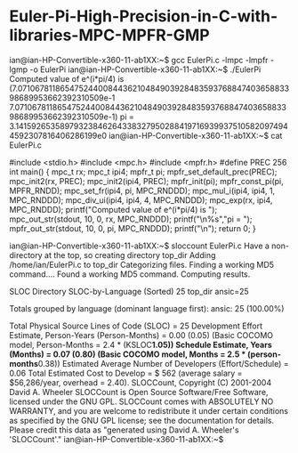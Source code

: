 # Euler-Pi-High-Precision-in-C-with-libraries-MPC-MPFR-GMP
ian@ian-HP-Convertible-x360-11-ab1XX:~$ gcc EulerPi.c  -lmpc -lmpfr -lgmp -o EulerPi 
ian@ian-HP-Convertible-x360-11-ab1XX:~$ ./EulerPi
Computed value of e^(i*pi/4) is (7.071067811865475244008443621048490392848359376884740365883398689953662392310509e-1 7.071067811865475244008443621048490392848359376884740365883398689953662392310509e-1)
pi = 3.141592653589793238462643383279502884197169399375105820974944592307816406286199e0
ian@ian-HP-Convertible-x360-11-ab1XX:~$ cat EulerPi.c

#include <stdio.h>
#include <mpc.h>
#include <mpfr.h>
#define PREC 256
int main()
{
	mpc_t rx;
	mpc_t ipi4;
	mpfr_t pi;
	mpfr_set_default_prec(PREC);
	mpc_init2(rx, PREC);
	mpc_init2(ipi4, PREC);
	mpfr_init(pi);
	mpfr_const_pi(pi, MPFR_RNDD);
	mpc_set_fr(ipi4, pi, MPC_RNDDD);
	mpc_mul_i(ipi4, ipi4, 1, MPC_RNDDD);
	mpc_div_ui(ipi4, ipi4, 4, MPC_RNDDD);
	mpc_exp(rx, ipi4, MPC_RNDDD);
	printf("Computed value of e^(i*pi/4) is ");
	mpc_out_str(stdout, 10, 0, rx, MPC_RNDDD);
	printf("\n%s","pi = ");	
	mpfr_out_str(stdout, 10, 0, pi, MPC_RNDDD);	
	printf("\n");
	return 0;
}

ian@ian-HP-Convertible-x360-11-ab1XX:~$ sloccount EulerPi.c
Have a non-directory at the top, so creating directory top_dir
Adding /home/ian/EulerPi.c to top_dir
Categorizing files.
Finding a working MD5 command....
Found a working MD5 command.
Computing results.


SLOC	Directory	SLOC-by-Language (Sorted)
25      top_dir         ansic=25


Totals grouped by language (dominant language first):
ansic:           25 (100.00%)




Total Physical Source Lines of Code (SLOC)                = 25
Development Effort Estimate, Person-Years (Person-Months) = 0.00 (0.05)
 (Basic COCOMO model, Person-Months = 2.4 * (KSLOC**1.05))
Schedule Estimate, Years (Months)                         = 0.07 (0.80)
 (Basic COCOMO model, Months = 2.5 * (person-months**0.38))
Estimated Average Number of Developers (Effort/Schedule)  = 0.06
Total Estimated Cost to Develop                           = $ 562
 (average salary = $56,286/year, overhead = 2.40).
SLOCCount, Copyright (C) 2001-2004 David A. Wheeler
SLOCCount is Open Source Software/Free Software, licensed under the GNU GPL.
SLOCCount comes with ABSOLUTELY NO WARRANTY, and you are welcome to
redistribute it under certain conditions as specified by the GNU GPL license;
see the documentation for details.
Please credit this data as "generated using David A. Wheeler's 'SLOCCount'."
ian@ian-HP-Convertible-x360-11-ab1XX:~$ 

